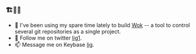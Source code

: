 ### 🏗️🚢🏃

- 🔭 I've been using my spare time lately to build [Wok](https://github.com/lig/wok) -- a tool to control several git repositories as a single project.
- 💬 Follow me on twitter [lig1](https://twitter.com/lig1).
- 📫 Message me on Keybase [lig](https://keybase.io/lig).

<!--
**lig/lig** is a ✨ _special_ ✨ repository because its `README.md` (this file) appears on your GitHub profile.

Here are some ideas to get you started:

- 🔭 I’m currently working on ...
- 🌱 I’m currently learning ...
- 👯 I’m looking to collaborate on ...
- 🤔 I’m looking for help with ...
- 💬 Ask me about ...
- 📫 How to reach me: ...
- 😄 Pronouns: ...
- ⚡ Fun fact: ...
-->
